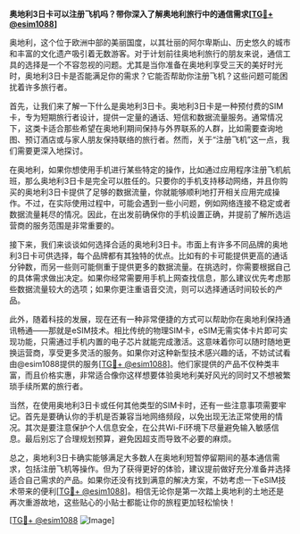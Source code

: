**奥地利3日卡可以注册飞机吗？带你深入了解奥地利旅行中的通信需求[[TG💪+ @esim1088](https://t.me/s/esim1088)]**

奥地利，这个位于欧洲中部的美丽国度，以其壮丽的阿尔卑斯山、历史悠久的城市和丰富的文化遗产吸引着无数游客。对于计划前往奥地利旅行的朋友来说，通信工具的选择是一个不容忽视的问题。尤其是当你准备在奥地利享受三天的美好时光时，奥地利3日卡是否能满足你的需求？它能否帮助你注册飞机？这些问题可能困扰着许多旅行者。

首先，让我们来了解一下什么是奥地利3日卡。奥地利3日卡是一种预付费的SIM卡，专为短期旅行者设计，提供一定量的通话、短信和数据流量服务。通常情况下，这类卡适合那些希望在奥地利期间保持与外界联系的人群，比如需要查询地图、预订酒店或与家人朋友保持联络的旅行者。然而，关于“注册飞机”这一点，我们需要更深入地探讨。

在奥地利，如果你想使用手机进行某些特定的操作，比如通过应用程序注册飞机航班，那么奥地利3日卡是完全可以胜任的。只要你的手机支持移动网络，并且你购买的奥地利3日卡提供了足够的数据流量，你就能够顺利地打开相关应用完成操作。不过，在实际使用过程中，可能会遇到一些小问题，例如网络连接不稳定或者数据流量耗尽的情况。因此，在出发前确保你的手机设置正确，并提前了解所选运营商的服务范围是非常重要的。

接下来，我们来谈谈如何选择合适的奥地利3日卡。市面上有许多不同品牌的奥地利3日卡可供选择，每个品牌都有其独特的优点。比如有的卡可能提供更高的通话分钟数，而另一些则可能侧重于提供更多的数据流量。在挑选时，你需要根据自己的具体需求做出决定。如果你经常需要用手机上网查找信息，那么建议优先考虑那些数据流量较大的选项；如果你更注重语音交流，则可以选择通话时间较长的产品。

此外，随着科技的发展，现在还有一种非常便捷的方式可以帮助你在奥地利保持通讯畅通——那就是eSIM技术。相比传统的物理SIM卡，eSIM无需实体卡片即可实现功能，只需通过手机内置的电子芯片就能完成激活。这意味着你可以随时随地更换运营商，享受更多灵活的服务。如果你对这种新型技术感兴趣的话，不妨试试看由@esim1088提供的服务[[TG💪+ @esim1088](https://t.me/s/esim1088)]。他们家提供的产品不仅种类丰富，而且价格实惠，非常适合像你这样想要体验奥地利美好风光的同时又不想被繁琐手续所累的旅行者。

当然，在使用奥地利3日卡或任何其他类型的SIM卡时，还有一些注意事项需要牢记。首先是要确认你的手机是否兼容当地网络频段，以免出现无法正常使用的情况。其次是要注意保护个人信息安全，在公共Wi-Fi环境下尽量避免输入敏感信息。最后别忘了合理规划预算，避免因超支而导致不必要的麻烦。

总之，奥地利3日卡确实能够满足大多数人在奥地利短暂停留期间的基本通信需求，包括注册飞机等操作。但为了获得更好的体验，建议提前做好充分准备并选择适合自己需求的产品。如果你还没有找到满意的解决方案，不妨考虑一下eSIM技术带来的便利[[TG💪+ @esim1088](https://t.me/s/esim1088)]。相信无论你是第一次踏上奥地利的土地还是再次重游故地，这些贴心的小贴士都能让你的旅程更加轻松愉快！

[[TG💪+ @esim1088](https://t.me/s/esim1088) ![Image](https://i.postimg.cc/4NQfJmqS/Snipaste-2025-05-13-00-14-12.png)]